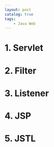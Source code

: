 ```yaml
---
layout: post   	
catalog: true 	
tags:
    - Java Web
---
```


# 1. Servlet

# 2. Filter

# 3. Listener

# 4. JSP

# 5. JSTL


